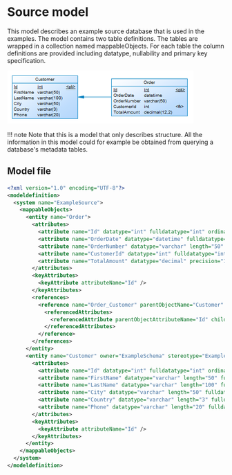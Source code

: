 # Source model

This model describes an example source database that is used in the examples.
The model contains two table definitions.
The tables are wrapped in a collection named mappableObjects.
For each table the column definitions are provided including datatype, nullability and primary key specification.

![Source model diagram](img/source_model.png)

!!! note
    Note that this is a model that only describes structure. All the information in this model could for example be obtained from querying a database's metadata tables.

## Model file
``` xml
<?xml version="1.0" encoding="UTF-8"?>
<modeldefinition>
  <system name="ExampleSource">
    <mappableObjects>
      <entity name="Order">
        <attributes>
          <attribute name="Id" datatype="int" fulldatatype="int" ordinal="1" primary="true" required="true" />
          <attribute name="OrderDate" datatype="datetime" fulldatatype="datetime" ordinal="2" />
          <attribute name="OrderNumber" datatype="varchar" length="50" fulldatatype="varchar(50)" ordinal="3" />
          <attribute name="CustomerId" datatype="int" fulldatatype="int" ordinal="4" />
          <attribute name="TotalAmount" datatype="decimal" precision="12" scale="2" fulldatatype="decimal(12,2)" ordinal="5" />
        </attributes>  
        <keyAttributes>
          <keyAttribute attributeName="Id" />
        </keyAttributes>
        <references>
          <reference name="Order_Customer" parentObjectName="Customer" parentOwner="ExampleSchema" parentReferenceName="Customer" childObjectName="Order" childReferenceName="Order">
            <referencedAttributes>
              <referencedAttribute parentObjectAttributeName="Id" childObjectAttributeName="CustomerId"  />
            </referencedAttributes>
          </reference>
        </references>
      </entity>
      <entity name="Customer" owner="ExampleSchema" stereotype="ExampleTableType">
        <attributes>
          <attribute name="Id" datatype="int" fulldatatype="int" ordinal="1" primary="true" required="true" />
          <attribute name="FirstName" datatype="varchar" length="50" fulldatatype="varchar(50)" ordinal="2" />
          <attribute name="LastName" datatype="varchar" length="100" fulldatatype="varchar(100)" ordinal="3" />
          <attribute name="City" datatype="varchar" length="50" fulldatatype="varchar(50)" ordinal="4" />
          <attribute name="Country" datatype="varchar" length="3" fulldatatype="varchar(3)" ordinal="5" />
          <attribute name="Phone" datatype="varchar" length="20" fulldatatype="varchar(20)" ordinal="6" />
        </attributes>  
        <keyAttributes>
          <keyAttribute attributeName="Id" />
        </keyAttributes>
      </entity>
    </mappableObjects>
  </system>
</modeldefinition>
```